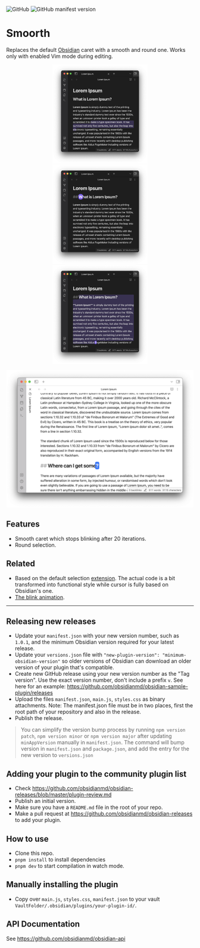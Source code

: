 ![GitHub](https://img.shields.io/github/license/vallandemorty/smoorth?label=LICENSE)
![GitHub manifest version](https://img.shields.io/github/manifest-json/v/vallandemorty/smoorth?label=VERSION)

# Smoorth

Replaces the default [Obsidian](https://obsidian.md/) caret with a smooth and round one. Works only with enabled Vim mode during editing.

<p align="center">
 <img src="./assets/dark_01.png" width="256">
 <img src="./assets/dark_02.png" width="256">
 <img src="./assets/dark_03.png" width="256">
</p>

<p align="center">
 <img src="./assets/light_01.png" width="512">
</p>

## Features

- Smooth caret which stops blinking after 20 iterations.
- Round selection.

## Related

- Based on the default selection [extension](https://github.com/codemirror/view/blob/main/src/draw-selection.ts). The actual code is a bit transformed into functional style while cursor is fully based on Obsidian's one.
- [The blink animation](https://easings.net/#easeInOutCirc).

---

## Releasing new releases

- Update your `manifest.json` with your new version number, such as `1.0.1`, and the minimum Obsidian version required for your latest release.
- Update your `versions.json` file with `"new-plugin-version": "minimum-obsidian-version"` so older versions of Obsidian can download an older version of your plugin that's compatible.
- Create new GitHub release using your new version number as the "Tag version". Use the exact version number, don't include a prefix `v`. See here for an example: <https://github.com/obsidianmd/obsidian-sample-plugin/releases>
- Upload the files `manifest.json`, `main.js`, `styles.css` as binary attachments. Note: The manifest.json file must be in two places, first the root path of your repository and also in the release.
- Publish the release.

> You can simplify the version bump process by running `npm version patch`, `npm version minor` or `npm version major` after updating `minAppVersion` manually in `manifest.json`.
> The command will bump version in `manifest.json` and `package.json`, and add the entry for the new version to `versions.json`

## Adding your plugin to the community plugin list

- Check <https://github.com/obsidianmd/obsidian-releases/blob/master/plugin-review.md>
- Publish an initial version.
- Make sure you have a `README.md` file in the root of your repo.
- Make a pull request at <https://github.com/obsidianmd/obsidian-releases> to add your plugin.

## How to use

- Clone this repo.
- `pnpm install` to install dependencies
- `pnpm dev` to start compilation in watch mode.

## Manually installing the plugin

- Copy over `main.js`, `styles.css`, `manifest.json` to your vault `VaultFolder/.obsidian/plugins/your-plugin-id/`.

## API Documentation

See <https://github.com/obsidianmd/obsidian-api>
